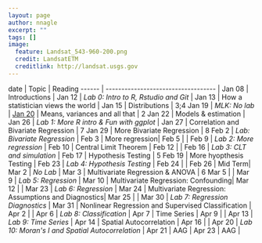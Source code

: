 ```yaml
---
layout: page
author: nnagle
excerpt: ""
tags: []
image:
  feature: Landsat_543-960-200.png
  credit: LandsatETM
  creditlink: http://landsat.usgs.gov
---
```


date   | Topic                               | Reading
------ | ----------------------------------- |
Jan 08 | Introductions |
Jan 12 | *Lab 0: Intro to R, Rstudio and Git* |
Jan 13 | How a statistician views the world  |
Jan 15 | Distributions | 3;4
Jan 19 | *MLK: No lab* |
<a href="lectures/Mean_Variance_01_20_2015.pdf">Jan 20</a> | Means, variances and all that | 2
Jan 22 | Models & estimation |
Jan 26 | *Lab 1: More R intro & Fun with ggplot* |
Jan 27 |  Correlation and Bivariate Regression | 7
Jan 29 | More Bivariate Regression | 8
Feb 2 | *Lab: Bivariate Regression* |
Feb 3 |  More regression|
Feb 5 | |
Feb 9 | *Lab 2: More regression* |
Feb 10  | Central Limit Theorem |
Feb 12  |  |
Feb 16 | *Lab 3: CLT and simulation* |
Feb 17 | Hypothesis Testing | 5
Feb 19 | More hyopthesis Testing |
Feb 23 | *Lab 4: Hypothesis Testing* |
Feb 24 | |
Feb 26 | Mid Term|
Mar 2 | *No Lab* |
Mar 3 | Multivariate Regression & ANOVA | 6
Mar 5 | |
Mar 9 | *Lab 5: Regression* |
Mar 10 | Multivariate Regression: Confounding|
Mar 12 | |
Mar 23 | *Lab 6: Regression* |
Mar 24 | Multivariate Regression: Assumptions and Diagnostics|
Mar 25 | |
Mar 30 | *Lab 7: Regression Diagnostics* |
Mar 31 | Nonlinear Regression and Supervised Classification |
Apr 2 | |
Apr 6 | *Lab 8: Classification* |
Apr 7 | Time Series |
Apr 9 | |
Apr 13 | *Lab 9: Time Series* |
Apr 14 | Spatial Autocorrelation |
Apr 16 | |
Apr 20 | *Lab 10: Moran's I and Spatial Autocorrelation* |
Apr 21 | AAG |
Apr 23 | AAG |
